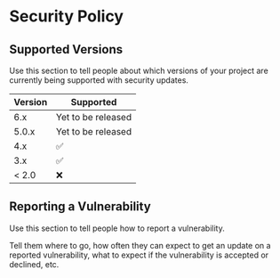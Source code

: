 # Security Policy

## Supported Versions

Use this section to tell people about which versions of your project are
currently being supported with security updates.

| Version | Supported          |
| ------- | ------------------ |
| 6.x     | Yet to be released |
| 5.0.x   | Yet to be released |
| 4.x     | :white_check_mark: |
| 3.x     | :white_check_mark: |
| < 2.0   | :x:                |

## Reporting a Vulnerability

Use this section to tell people how to report a vulnerability.

Tell them where to go, how often they can expect to get an update on a
reported vulnerability, what to expect if the vulnerability is accepted or
declined, etc.
